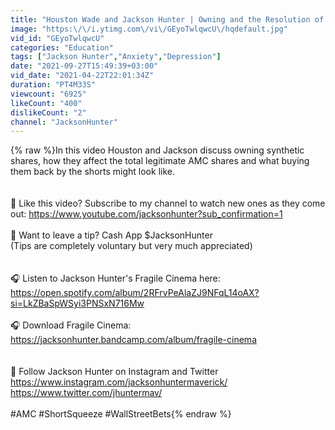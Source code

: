 ```yaml
---
title: "Houston Wade and Jackson Hunter | Owning and the Resolution of Synthetic Shares"
image: "https:\/\/i.ytimg.com\/vi\/GEyoTwlqwcU\/hqdefault.jpg"
vid_id: "GEyoTwlqwcU"
categories: "Education"
tags: ["Jackson Hunter","Anxiety","Depression"]
date: "2021-09-27T15:49:39+03:00"
vid_date: "2021-04-22T22:01:34Z"
duration: "PT4M33S"
viewcount: "6925"
likeCount: "400"
dislikeCount: "2"
channel: "JacksonHunter"
---
```

{% raw %}In this video Houston and Jackson discuss owning synthetic shares, how they affect the total legitimate AMC shares and what buying them back by the shorts might look like.<br /><br /><br />🔔 Like this video?  Subscribe to my channel to watch new ones as they come out: <a rel="nofollow" target="blank" href="https://www.youtube.com/jacksonhunter?sub_confirmation=1">https://www.youtube.com/jacksonhunter?sub_confirmation=1</a><br /><br />🙏 Want to leave a tip?  Cash App $JacksonHunter<br />(Tips are completely voluntary but very much appreciated)<br /><br /><br />🎧 Listen to Jackson Hunter's Fragile Cinema here: <a rel="nofollow" target="blank" href="https://open.spotify.com/album/2RFrvPeAlaZJ9NFqL14oAX?si=LkZBaSpWSyi3PNSxN716Mw">https://open.spotify.com/album/2RFrvPeAlaZJ9NFqL14oAX?si=LkZBaSpWSyi3PNSxN716Mw</a><br /><br />🎧 Download Fragile Cinema: <a rel="nofollow" target="blank" href="https://jacksonhunter.bandcamp.com/album/fragile-cinema">https://jacksonhunter.bandcamp.com/album/fragile-cinema</a><br /><br /><br />📲 Follow Jackson Hunter on Instagram and Twitter<br /><a rel="nofollow" target="blank" href="https://www.instagram.com/jacksonhuntermaverick/">https://www.instagram.com/jacksonhuntermaverick/</a><br /><a rel="nofollow" target="blank" href="https://www.twitter.com/jhuntermav/">https://www.twitter.com/jhuntermav/</a><br /><br />#AMC #ShortSqueeze #WallStreetBets{% endraw %}
